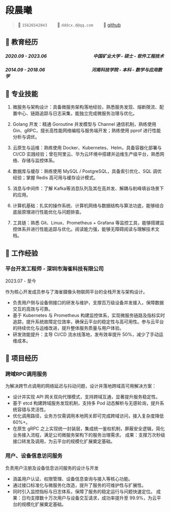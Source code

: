 # 段晨曦

> <span class="icon">&#xe60f;</span> `15626542043`&emsp;&emsp;
> <span class="icon">&#xe7ca;</span> `dddcx.d@qq.com`&emsp;&emsp;
> <span class="icon">&#xe600;</span> [github](https://github.com/CharlesDCXX?tab=repositories)

## &#xe80c; 教育经历
<div class="entry-title">
    <h5> 2020.09 - 2023.06 &emsp;&emsp;&emsp;&emsp;&emsp;&emsp;&emsp;&emsp;&emsp;&emsp; 中国矿业大学 - 硕士 - 软件工程技术 </h5> 
</div>
<div class="entry-title">    
    <h5> 2014.09 - 2018.06 &emsp;&emsp;&emsp;&emsp;&emsp;&emsp;&emsp;&emsp;&emsp;&emsp; 河南科技学院 - 本科 - 数学与应用数学 </h5> 
</div>

## &#xe618; 专业技能
1. 微服务与架构设计：具备微服务架构落地经验，熟悉服务发现、熔断限流、配置中心、链路追踪与日志采集，能独立完成微服务治理与优化。

2. Golang 开发：精通 Goroutine 并发模型与 Channel 通信机制，熟练使用 Gin、gRPC，擅长高性能网络编程与服务端开发；熟练使用 pprof 进行性能分析与调优。
   
3. 云原生与运维：熟练使用 Docker、Kubernetes、Helm，具备容器化部署与 CI/CD 实践经验；曾在阿里云、华为云环境中搭建并运维生产级平台，熟悉网络、存储与监控体系。

4. 数据库与缓存：熟练使用 MySQL / PostgreSQL，具备索引优化、SQL 调优经验；掌握 Redis 高可用与缓存设计模式。

5. 消息与中间件：了解 Kafka等消息队列及其在高并发、解耦与削峰填谷场景下的应用。

6. 计算机基础：扎实的操作系统、计算机网络与数据结构与算法功底，能够结合底层原理进行性能优化与问题排查。

7. 工具链：熟悉 Git、Linux、Prometheus + Grafana 等监控工具，能够搭建监控体系并进行性能追踪与优化。阅读能力强，能够无障碍阅读与理解技术文档。

## &#xe618; 工作经验

<div alt="entry-title">
    <h3>平台开发工程师 - 深圳市海雀科技有限公司</h3> 
    <p>2023.07 - 至今</p>
</div>

作为核心开发成员参与了海雀摄像头物联网平台的全栈开发与架构设计。

- 负责用户侧与设备侧接口的研发与维护，支撑百万级设备并发接入，保障数据交互的高效与可靠。
- 基于 Kubernetes 与 Prometheus 构建监控体系，实现微服务链路及指标实时追踪，提升系统故障定位效率，确保云平台的稳定性与高可用性。参与云平台的持续优化与运维改进，提升整体服务质量与用户体验。
- 研发效能提升：主导 CI/CD 流水线落地，发布效率提升 50%，减少了手动运维成本。



## &#xe635; 项目经历

<div class="entry-title">
    <h3>跨域RPC调用服务</h3>
</div>

为解决跨节点调用的网络延迟与抖动问题，设计并落地跨域高可用解决方案：
- 设计并实现 API 网关双向代理模式，支持跨域互通，显著提升服务稳定性。
- 基于 etcd 构建跨域服务发现机制，支持多 Pod 动态解析与无感轮询，提升系统容错与灵活性。
- 优化调用路径，业务方仅需调用本地网关即可完成跨域访问，接入复杂度降低 60%+。
- 在原生 gRPC 之上实现统一封装层，集成统一鉴权机制，屏蔽安全逻辑，简化业务接入流程，满足公司微服务架构下的服务治理需求。
成果：支撑万次秒级接口转发及调用，为云平台的规模化扩展奠定基础。

<div class="entry-title">
    <h3>用户、设备信息访问服务</h3> 
</div>

负责用户注册及设备信息访问服务的设计与开发
- 涵盖用户认证、权限管理、设备信息查询与接入等核心功能。
- 通过接口标准化与微服务化改造，提升了服务的可维护性与扩展性。
- 同时引入监控指标与日志体系，保障了服务的稳定运行与问题快速定位。
成果：日均支撑数十万次用户与设备交互请求，成功率提升至 99.9%，为云平台的规模化扩展奠定基础。


